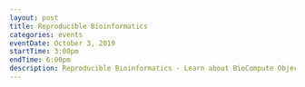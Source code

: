 ```yaml
---
layout: post
title: Reproducible Bioinformatics
categories: events
eventDate: October 3, 2019
startTime: 3:00pm
endTime: 6:00pm
description: Reproducible Bioinformatics - Learn about BioCompute Objects and PrecisionFDA. The Louisiana Biomedical Research Network (LBRN) and George Washington University Hive's lab is organizing a special webinar to introduce BCOs and share details about this challenge. The webinar will be on October 3, 2019 at 3pm.
---
```

